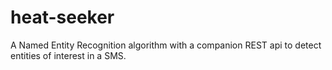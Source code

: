 # heat-seeker
A Named Entity Recognition algorithm with a companion REST api to detect entities of interest in a SMS. 
